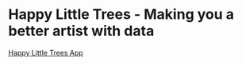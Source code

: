 # Happy Little Trees - Making you a better artist with data

 [Happy Little Trees App](http://happylittletrees.me/ "Happy Little Trees")
